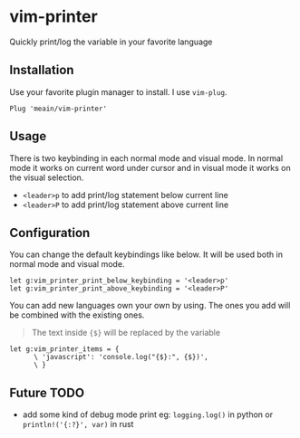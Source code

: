 # vim-printer

Quickly print/log the variable in your favorite language

## Installation

Use your favorite plugin manager to install. I use `vim-plug`.

```
Plug 'meain/vim-printer'
```

## Usage

There is two keybinding in each normal mode and visual mode.
In normal mode it works on current word under cursor and in visual mode it works on the visual selection.

- `<leader>p` to add print/log statement below current line
- `<leader>P` to add print/log statement above current line


## Configuration

You can change the default keybindings like below.
It will be used both in normal mode and visual mode.

```
let g:vim_printer_print_below_keybinding = '<leader>p'
let g:vim_printer_print_above_keybinding = '<leader>P'
```

You can add new languages own your own by using.
The ones you add will be combined with the existing ones.

> The text inside `{$}` will be replaced by the variable

```
let g:vim_printer_items = {
      \ 'javascript': 'console.log("{$}:", {$})',
      \ }
```



## Future TODO

- add some kind of debug mode print
    eg: `logging.log()` in python or `println!('{:?}', var)` in rust
